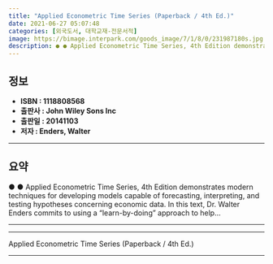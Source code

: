 ```yaml
---
title: "Applied Econometric Time Series (Paperback / 4th Ed.)"
date: 2021-06-27 05:07:48
categories: [외국도서, 대학교재-전문서적]
image: https://bimage.interpark.com/goods_image/7/1/8/0/231987180s.jpg
description: ● ● Applied Econometric Time Series, 4th Edition demonstrates modern techniques for developing models capable of forecasting, interpreting, and testing hypoth
---
```


## **정보**

- **ISBN : 1118808568**
- **출판사 : John Wiley   Sons Inc**
- **출판일 : 20141103**
- **저자 : Enders, Walter**

------



## **요약**

●  ●  Applied Econometric Time Series, 4th Edition demonstrates modern techniques for developing models capable of forecasting, interpreting, and testing hypotheses concerning economic data. In this text, Dr. Walter Enders commits to using a “learn-by-doing” approach to help... 

------



------


Applied Econometric Time Series (Paperback / 4th Ed.) 

------


